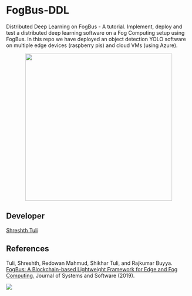 # FogBus-DDL
Distributed Deep Learning on FogBus - A tutorial. Implement, deploy and test a distributed deep learning software on a Fog Computing setup using FogBus. In this repo we have deployed an object detection YOLO software on multiple edge devices (raspberry pis) and cloud VMs (using Azure). 
<div align="center">
<img src="https://github.com/Cloudslab/FogBus-DDL/blob/master/Tutorial/End-user%20manual/images/Screenshot_20190524-210953.jpg" width="400" align="middle">
</div>

## Developer

[Shreshth Tuli](https://www.github.com/shreshthtuli)

## References
Tuli, Shreshth, Redowan Mahmud, Shikhar Tuli, and Rajkumar Buyya. [FogBus: A Blockchain-based Lightweight Framework for Edge and Fog Computing.](https://www.sciencedirect.com/science/article/pii/S0164121219300822) Journal of Systems and Software (2019).

[![](http://www.cloudbus.org/logo/cloudbuslogo-v5a.png)](http://cloudbus.org/)
